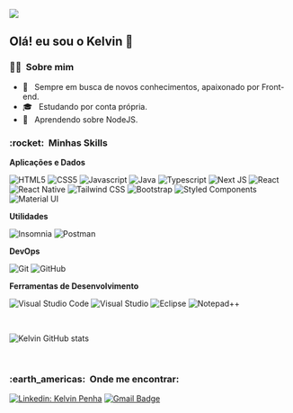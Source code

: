 
![](https://komarev.com/ghpvc/?username=VanessaSwerts&color=006bed)

<h2> Olá! eu sou o Kelvin 👋 </h2>
<h3> 👨‍💻 &nbsp;Sobre mim </h3>

- 🤔 &nbsp; Sempre em busca de novos conhecimentos, apaixonado por Front-end.
- 🎓 &nbsp; Estudando por conta própria</a>.
- 🌱 &nbsp; Aprendendo sobre NodeJS.

<h3> :rocket: &nbsp;Minhas Skills </h3>

**Aplicações e Dados**

  
  ![HTML5](https://img.shields.io/badge/HTML5-E34F26?style=for-the-badge&logo=html5&logoColor=white)
  ![CSS5](https://img.shields.io/badge/CSS3-1572B6?style=for-the-badge&logo=css3&logoColor=white)
  ![Javascript](https://img.shields.io/badge/JavaScript-F7DF1E?style=for-the-badge&logo=javascript&logoColor=black)
  ![Java](https://img.shields.io/badge/Java-ED8B00?style=for-the-badge&logo=java&logoColor=white)
  ![Typescript](https://img.shields.io/badge/TypeScript-007ACC?style=for-the-badge&logo=typescript&logoColor=white)
  ![Next JS](https://img.shields.io/badge/Next-black?style=for-the-badge&logo=next.js&logoColor=white)
  ![React](https://img.shields.io/badge/React-20232A?style=for-the-badge&logo=react&logoColor=61DAFB)
  ![React Native](https://img.shields.io/badge/React_Native-20232A?style=for-the-badge&logo=react&logoColor=61DAFB)
  ![Tailwind CSS](https://img.shields.io/badge/Tailwind_CSS-38B2AC?style=for-the-badge&logo=tailwind-css&logoColor=white)
  ![Bootstrap](https://img.shields.io/badge/Bootstrap-563D7C?style=for-the-badge&logo=bootstrap&logoColor=white)
  ![Styled Components](https://img.shields.io/badge/styled--components-DB7093?style=for-the-badge&logo=styled-components&logoColor=white)
  ![Material UI](https://img.shields.io/badge/Material--UI-0081CB?style=for-the-badge&logo=material-ui&logoColor=white)


**Utilidades**

  ![Insomnia](https://img.shields.io/badge/Insomnia-black?style=for-the-badge&logo=insomnia&logoColor=5849BE)
  ![Postman](https://img.shields.io/badge/Postman-FF6C37?style=for-the-badge&logo=postman&logoColor=white)

**DevOps**

  ![Git](https://img.shields.io/badge/git-%23F05033.svg?style=for-the-badge&logo=git&logoColor=white)
  ![GitHub](https://img.shields.io/badge/github-%23121011.svg?style=for-the-badge&logo=github&logoColor=white)

**Ferramentas de Desenvolvimento**

  ![Visual Studio Code](https://img.shields.io/badge/Visual%20Studio%20Code-0078d7.svg?style=for-the-badge&logo=visual-studio-code&logoColor=white)
  ![Visual Studio](https://img.shields.io/badge/Visual%20Studio-5C2D91.svg?style=for-the-badge&logo=visual-studio&logoColor=white)
  ![Eclipse](https://img.shields.io/badge/Eclipse-FE7A16.svg?style=for-the-badge&logo=Eclipse&logoColor=white)
  ![Notepad++](https://img.shields.io/badge/Notepad++-90E59A.svg?style=for-the-badge&logo=notepad%2b%2b&logoColor=black)


<br/>

 ![Kelvin GitHub stats](https://github-readme-stats.vercel.app/api?username=KelvinKSP&theme=blue-green&show_icons=true)


<br/>

<h3> :earth_americas: &nbsp;Onde me encontrar: </h3> 

[![Linkedin: Kelvin Penha](https://img.shields.io/badge/-Kelvin-blue?style=flat-square&logo=Linkedin&logoColor=white&link=LINK-DO-SEU-LINKEDIN)](https://www.linkedin.com/in/kelvin-penha-42432b224/)
[![Gmail Badge](https://img.shields.io/badge/-kelvinpenha10@gmail.com-006bed?style=flat-square&logo=Gmail&logoColor=white&link=mailto:kelvinpenha10@gmail.com)](mailto:kelvinpenha10@gmail.com)

